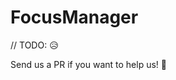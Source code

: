 # FocusManager

// TODO: :disappointed_relieved:

Send us a PR if you want to help us! :green_heart:
